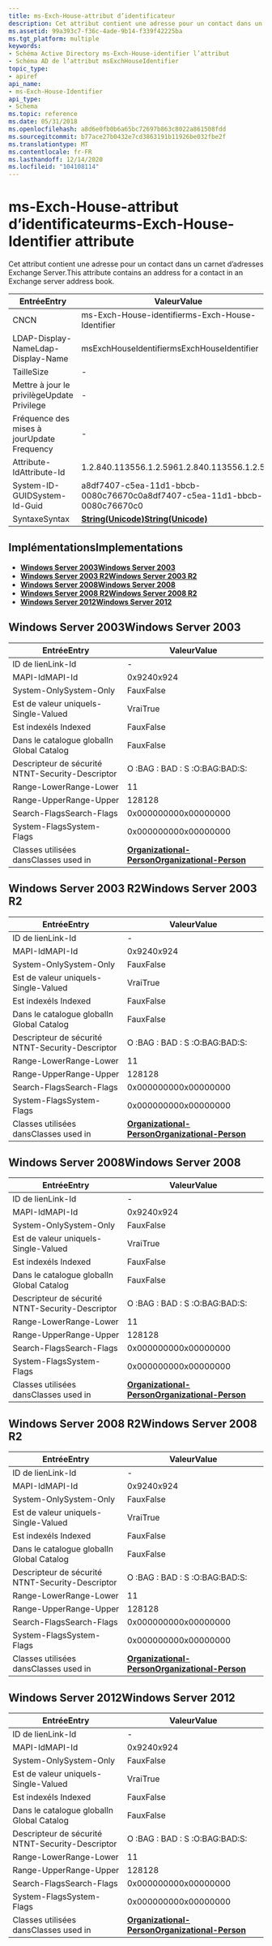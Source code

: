 ```yaml
---
title: ms-Exch-House-attribut d’identificateur
description: Cet attribut contient une adresse pour un contact dans un carnet d’adresses Exchange Server.
ms.assetid: 99a393c7-f36c-4ade-9b14-f339f42225ba
ms.tgt_platform: multiple
keywords:
- Schéma Active Directory ms-Exch-House-identifier l’attribut
- Schéma AD de l’attribut msExchHouseIdentifier
topic_type:
- apiref
api_name:
- ms-Exch-House-Identifier
api_type:
- Schema
ms.topic: reference
ms.date: 05/31/2018
ms.openlocfilehash: a8d6e0fb0b6a65bc72697b863c8022a861508fdd
ms.sourcegitcommit: b77ace27b0432e7cd3863191b11926be032fbe2f
ms.translationtype: MT
ms.contentlocale: fr-FR
ms.lasthandoff: 12/14/2020
ms.locfileid: "104108114"
---
```

# <a name="ms-exch-house-identifier-attribute"></a><span data-ttu-id="e1c86-105">ms-Exch-House-attribut d’identificateur</span><span class="sxs-lookup"><span data-stu-id="e1c86-105">ms-Exch-House-Identifier attribute</span></span>

<span data-ttu-id="e1c86-106">Cet attribut contient une adresse pour un contact dans un carnet d’adresses Exchange Server.</span><span class="sxs-lookup"><span data-stu-id="e1c86-106">This attribute contains an address for a contact in an Exchange server address book.</span></span>



| <span data-ttu-id="e1c86-107">Entrée</span><span class="sxs-lookup"><span data-stu-id="e1c86-107">Entry</span></span> | <span data-ttu-id="e1c86-108">Valeur</span><span class="sxs-lookup"><span data-stu-id="e1c86-108">Value</span></span> |
|-------------------|---------------------------------------------|
| <span data-ttu-id="e1c86-109">CN</span><span class="sxs-lookup"><span data-stu-id="e1c86-109">CN</span></span>                | <span data-ttu-id="e1c86-110">ms-Exch-House-identifier</span><span class="sxs-lookup"><span data-stu-id="e1c86-110">ms-Exch-House-Identifier</span></span>                    |
| <span data-ttu-id="e1c86-111">LDAP-Display-Name</span><span class="sxs-lookup"><span data-stu-id="e1c86-111">Ldap-Display-Name</span></span> | <span data-ttu-id="e1c86-112">msExchHouseIdentifier</span><span class="sxs-lookup"><span data-stu-id="e1c86-112">msExchHouseIdentifier</span></span>                       |
| <span data-ttu-id="e1c86-113">Taille</span><span class="sxs-lookup"><span data-stu-id="e1c86-113">Size</span></span>              | \-                                          |
| <span data-ttu-id="e1c86-114">Mettre à jour le privilège</span><span class="sxs-lookup"><span data-stu-id="e1c86-114">Update Privilege</span></span>  | \-                                          |
| <span data-ttu-id="e1c86-115">Fréquence des mises à jour</span><span class="sxs-lookup"><span data-stu-id="e1c86-115">Update Frequency</span></span>  | \-                                          |
| <span data-ttu-id="e1c86-116">Attribute-Id</span><span class="sxs-lookup"><span data-stu-id="e1c86-116">Attribute-Id</span></span>      | <span data-ttu-id="e1c86-117">1.2.840.113556.1.2.596</span><span class="sxs-lookup"><span data-stu-id="e1c86-117">1.2.840.113556.1.2.596</span></span>                      |
| <span data-ttu-id="e1c86-118">System-ID-GUID</span><span class="sxs-lookup"><span data-stu-id="e1c86-118">System-Id-Guid</span></span>    | <span data-ttu-id="e1c86-119">a8df7407-c5ea-11d1-bbcb-0080c76670c0</span><span class="sxs-lookup"><span data-stu-id="e1c86-119">a8df7407-c5ea-11d1-bbcb-0080c76670c0</span></span>        |
| <span data-ttu-id="e1c86-120">Syntaxe</span><span class="sxs-lookup"><span data-stu-id="e1c86-120">Syntax</span></span>            | [<span data-ttu-id="e1c86-121">**String(Unicode)**</span><span class="sxs-lookup"><span data-stu-id="e1c86-121">**String(Unicode)**</span></span>](s-string-unicode.md) |



## <a name="implementations"></a><span data-ttu-id="e1c86-122">Implémentations</span><span class="sxs-lookup"><span data-stu-id="e1c86-122">Implementations</span></span>

-   [<span data-ttu-id="e1c86-123">**Windows Server 2003**</span><span class="sxs-lookup"><span data-stu-id="e1c86-123">**Windows Server 2003**</span></span>](#windows-server-2003)
-   [<span data-ttu-id="e1c86-124">**Windows Server 2003 R2**</span><span class="sxs-lookup"><span data-stu-id="e1c86-124">**Windows Server 2003 R2**</span></span>](#windows-server-2003-r2)
-   [<span data-ttu-id="e1c86-125">**Windows Server 2008**</span><span class="sxs-lookup"><span data-stu-id="e1c86-125">**Windows Server 2008**</span></span>](#windows-server-2008)
-   [<span data-ttu-id="e1c86-126">**Windows Server 2008 R2**</span><span class="sxs-lookup"><span data-stu-id="e1c86-126">**Windows Server 2008 R2**</span></span>](#windows-server-2008-r2)
-   [<span data-ttu-id="e1c86-127">**Windows Server 2012**</span><span class="sxs-lookup"><span data-stu-id="e1c86-127">**Windows Server 2012**</span></span>](#windows-server-2012)

## <a name="windows-server-2003"></a><span data-ttu-id="e1c86-128">Windows Server 2003</span><span class="sxs-lookup"><span data-stu-id="e1c86-128">Windows Server 2003</span></span>



| <span data-ttu-id="e1c86-129">Entrée</span><span class="sxs-lookup"><span data-stu-id="e1c86-129">Entry</span></span> | <span data-ttu-id="e1c86-130">Valeur</span><span class="sxs-lookup"><span data-stu-id="e1c86-130">Value</span></span> |
|------------------------|--------------------------------------------------------------------|
| <span data-ttu-id="e1c86-131">ID de lien</span><span class="sxs-lookup"><span data-stu-id="e1c86-131">Link-Id</span></span>                | \-                                                                 |
| <span data-ttu-id="e1c86-132">MAPI-Id</span><span class="sxs-lookup"><span data-stu-id="e1c86-132">MAPI-Id</span></span>                | <span data-ttu-id="e1c86-133">0x924</span><span class="sxs-lookup"><span data-stu-id="e1c86-133">0x924</span></span>                                                              |
| <span data-ttu-id="e1c86-134">System-Only</span><span class="sxs-lookup"><span data-stu-id="e1c86-134">System-Only</span></span>            | <span data-ttu-id="e1c86-135">Faux</span><span class="sxs-lookup"><span data-stu-id="e1c86-135">False</span></span>                                                              |
| <span data-ttu-id="e1c86-136">Est de valeur unique</span><span class="sxs-lookup"><span data-stu-id="e1c86-136">Is-Single-Valued</span></span>       | <span data-ttu-id="e1c86-137">Vrai</span><span class="sxs-lookup"><span data-stu-id="e1c86-137">True</span></span>                                                               |
| <span data-ttu-id="e1c86-138">Est indexé</span><span class="sxs-lookup"><span data-stu-id="e1c86-138">Is Indexed</span></span>             | <span data-ttu-id="e1c86-139">Faux</span><span class="sxs-lookup"><span data-stu-id="e1c86-139">False</span></span>                                                              |
| <span data-ttu-id="e1c86-140">Dans le catalogue global</span><span class="sxs-lookup"><span data-stu-id="e1c86-140">In Global Catalog</span></span>      | <span data-ttu-id="e1c86-141">Faux</span><span class="sxs-lookup"><span data-stu-id="e1c86-141">False</span></span>                                                              |
| <span data-ttu-id="e1c86-142">Descripteur de sécurité NT</span><span class="sxs-lookup"><span data-stu-id="e1c86-142">NT-Security-Descriptor</span></span> | <span data-ttu-id="e1c86-143">O :BAG : BAD : S :</span><span class="sxs-lookup"><span data-stu-id="e1c86-143">O:BAG:BAD:S:</span></span>                                                       |
| <span data-ttu-id="e1c86-144">Range-Lower</span><span class="sxs-lookup"><span data-stu-id="e1c86-144">Range-Lower</span></span>            | <span data-ttu-id="e1c86-145">1</span><span class="sxs-lookup"><span data-stu-id="e1c86-145">1</span></span>                                                                  |
| <span data-ttu-id="e1c86-146">Range-Upper</span><span class="sxs-lookup"><span data-stu-id="e1c86-146">Range-Upper</span></span>            | <span data-ttu-id="e1c86-147">128</span><span class="sxs-lookup"><span data-stu-id="e1c86-147">128</span></span>                                                                |
| <span data-ttu-id="e1c86-148">Search-Flags</span><span class="sxs-lookup"><span data-stu-id="e1c86-148">Search-Flags</span></span>           | <span data-ttu-id="e1c86-149">0x00000000</span><span class="sxs-lookup"><span data-stu-id="e1c86-149">0x00000000</span></span>                                                         |
| <span data-ttu-id="e1c86-150">System-Flags</span><span class="sxs-lookup"><span data-stu-id="e1c86-150">System-Flags</span></span>           | <span data-ttu-id="e1c86-151">0x00000000</span><span class="sxs-lookup"><span data-stu-id="e1c86-151">0x00000000</span></span>                                                         |
| <span data-ttu-id="e1c86-152">Classes utilisées dans</span><span class="sxs-lookup"><span data-stu-id="e1c86-152">Classes used in</span></span>        | [<span data-ttu-id="e1c86-153">**Organizational-Person**</span><span class="sxs-lookup"><span data-stu-id="e1c86-153">**Organizational-Person**</span></span>](c-organizationalperson.md)<br/> |



## <a name="windows-server-2003-r2"></a><span data-ttu-id="e1c86-154">Windows Server 2003 R2</span><span class="sxs-lookup"><span data-stu-id="e1c86-154">Windows Server 2003 R2</span></span>



| <span data-ttu-id="e1c86-155">Entrée</span><span class="sxs-lookup"><span data-stu-id="e1c86-155">Entry</span></span> | <span data-ttu-id="e1c86-156">Valeur</span><span class="sxs-lookup"><span data-stu-id="e1c86-156">Value</span></span> |
|------------------------|--------------------------------------------------------------------|
| <span data-ttu-id="e1c86-157">ID de lien</span><span class="sxs-lookup"><span data-stu-id="e1c86-157">Link-Id</span></span>                | \-                                                                 |
| <span data-ttu-id="e1c86-158">MAPI-Id</span><span class="sxs-lookup"><span data-stu-id="e1c86-158">MAPI-Id</span></span>                | <span data-ttu-id="e1c86-159">0x924</span><span class="sxs-lookup"><span data-stu-id="e1c86-159">0x924</span></span>                                                              |
| <span data-ttu-id="e1c86-160">System-Only</span><span class="sxs-lookup"><span data-stu-id="e1c86-160">System-Only</span></span>            | <span data-ttu-id="e1c86-161">Faux</span><span class="sxs-lookup"><span data-stu-id="e1c86-161">False</span></span>                                                              |
| <span data-ttu-id="e1c86-162">Est de valeur unique</span><span class="sxs-lookup"><span data-stu-id="e1c86-162">Is-Single-Valued</span></span>       | <span data-ttu-id="e1c86-163">Vrai</span><span class="sxs-lookup"><span data-stu-id="e1c86-163">True</span></span>                                                               |
| <span data-ttu-id="e1c86-164">Est indexé</span><span class="sxs-lookup"><span data-stu-id="e1c86-164">Is Indexed</span></span>             | <span data-ttu-id="e1c86-165">Faux</span><span class="sxs-lookup"><span data-stu-id="e1c86-165">False</span></span>                                                              |
| <span data-ttu-id="e1c86-166">Dans le catalogue global</span><span class="sxs-lookup"><span data-stu-id="e1c86-166">In Global Catalog</span></span>      | <span data-ttu-id="e1c86-167">Faux</span><span class="sxs-lookup"><span data-stu-id="e1c86-167">False</span></span>                                                              |
| <span data-ttu-id="e1c86-168">Descripteur de sécurité NT</span><span class="sxs-lookup"><span data-stu-id="e1c86-168">NT-Security-Descriptor</span></span> | <span data-ttu-id="e1c86-169">O :BAG : BAD : S :</span><span class="sxs-lookup"><span data-stu-id="e1c86-169">O:BAG:BAD:S:</span></span>                                                       |
| <span data-ttu-id="e1c86-170">Range-Lower</span><span class="sxs-lookup"><span data-stu-id="e1c86-170">Range-Lower</span></span>            | <span data-ttu-id="e1c86-171">1</span><span class="sxs-lookup"><span data-stu-id="e1c86-171">1</span></span>                                                                  |
| <span data-ttu-id="e1c86-172">Range-Upper</span><span class="sxs-lookup"><span data-stu-id="e1c86-172">Range-Upper</span></span>            | <span data-ttu-id="e1c86-173">128</span><span class="sxs-lookup"><span data-stu-id="e1c86-173">128</span></span>                                                                |
| <span data-ttu-id="e1c86-174">Search-Flags</span><span class="sxs-lookup"><span data-stu-id="e1c86-174">Search-Flags</span></span>           | <span data-ttu-id="e1c86-175">0x00000000</span><span class="sxs-lookup"><span data-stu-id="e1c86-175">0x00000000</span></span>                                                         |
| <span data-ttu-id="e1c86-176">System-Flags</span><span class="sxs-lookup"><span data-stu-id="e1c86-176">System-Flags</span></span>           | <span data-ttu-id="e1c86-177">0x00000000</span><span class="sxs-lookup"><span data-stu-id="e1c86-177">0x00000000</span></span>                                                         |
| <span data-ttu-id="e1c86-178">Classes utilisées dans</span><span class="sxs-lookup"><span data-stu-id="e1c86-178">Classes used in</span></span>        | [<span data-ttu-id="e1c86-179">**Organizational-Person**</span><span class="sxs-lookup"><span data-stu-id="e1c86-179">**Organizational-Person**</span></span>](c-organizationalperson.md)<br/> |



## <a name="windows-server-2008"></a><span data-ttu-id="e1c86-180">Windows Server 2008</span><span class="sxs-lookup"><span data-stu-id="e1c86-180">Windows Server 2008</span></span>



| <span data-ttu-id="e1c86-181">Entrée</span><span class="sxs-lookup"><span data-stu-id="e1c86-181">Entry</span></span> | <span data-ttu-id="e1c86-182">Valeur</span><span class="sxs-lookup"><span data-stu-id="e1c86-182">Value</span></span> |
|------------------------|--------------------------------------------------------------------|
| <span data-ttu-id="e1c86-183">ID de lien</span><span class="sxs-lookup"><span data-stu-id="e1c86-183">Link-Id</span></span>                | \-                                                                 |
| <span data-ttu-id="e1c86-184">MAPI-Id</span><span class="sxs-lookup"><span data-stu-id="e1c86-184">MAPI-Id</span></span>                | <span data-ttu-id="e1c86-185">0x924</span><span class="sxs-lookup"><span data-stu-id="e1c86-185">0x924</span></span>                                                              |
| <span data-ttu-id="e1c86-186">System-Only</span><span class="sxs-lookup"><span data-stu-id="e1c86-186">System-Only</span></span>            | <span data-ttu-id="e1c86-187">Faux</span><span class="sxs-lookup"><span data-stu-id="e1c86-187">False</span></span>                                                              |
| <span data-ttu-id="e1c86-188">Est de valeur unique</span><span class="sxs-lookup"><span data-stu-id="e1c86-188">Is-Single-Valued</span></span>       | <span data-ttu-id="e1c86-189">Vrai</span><span class="sxs-lookup"><span data-stu-id="e1c86-189">True</span></span>                                                               |
| <span data-ttu-id="e1c86-190">Est indexé</span><span class="sxs-lookup"><span data-stu-id="e1c86-190">Is Indexed</span></span>             | <span data-ttu-id="e1c86-191">Faux</span><span class="sxs-lookup"><span data-stu-id="e1c86-191">False</span></span>                                                              |
| <span data-ttu-id="e1c86-192">Dans le catalogue global</span><span class="sxs-lookup"><span data-stu-id="e1c86-192">In Global Catalog</span></span>      | <span data-ttu-id="e1c86-193">Faux</span><span class="sxs-lookup"><span data-stu-id="e1c86-193">False</span></span>                                                              |
| <span data-ttu-id="e1c86-194">Descripteur de sécurité NT</span><span class="sxs-lookup"><span data-stu-id="e1c86-194">NT-Security-Descriptor</span></span> | <span data-ttu-id="e1c86-195">O :BAG : BAD : S :</span><span class="sxs-lookup"><span data-stu-id="e1c86-195">O:BAG:BAD:S:</span></span>                                                       |
| <span data-ttu-id="e1c86-196">Range-Lower</span><span class="sxs-lookup"><span data-stu-id="e1c86-196">Range-Lower</span></span>            | <span data-ttu-id="e1c86-197">1</span><span class="sxs-lookup"><span data-stu-id="e1c86-197">1</span></span>                                                                  |
| <span data-ttu-id="e1c86-198">Range-Upper</span><span class="sxs-lookup"><span data-stu-id="e1c86-198">Range-Upper</span></span>            | <span data-ttu-id="e1c86-199">128</span><span class="sxs-lookup"><span data-stu-id="e1c86-199">128</span></span>                                                                |
| <span data-ttu-id="e1c86-200">Search-Flags</span><span class="sxs-lookup"><span data-stu-id="e1c86-200">Search-Flags</span></span>           | <span data-ttu-id="e1c86-201">0x00000000</span><span class="sxs-lookup"><span data-stu-id="e1c86-201">0x00000000</span></span>                                                         |
| <span data-ttu-id="e1c86-202">System-Flags</span><span class="sxs-lookup"><span data-stu-id="e1c86-202">System-Flags</span></span>           | <span data-ttu-id="e1c86-203">0x00000000</span><span class="sxs-lookup"><span data-stu-id="e1c86-203">0x00000000</span></span>                                                         |
| <span data-ttu-id="e1c86-204">Classes utilisées dans</span><span class="sxs-lookup"><span data-stu-id="e1c86-204">Classes used in</span></span>        | [<span data-ttu-id="e1c86-205">**Organizational-Person**</span><span class="sxs-lookup"><span data-stu-id="e1c86-205">**Organizational-Person**</span></span>](c-organizationalperson.md)<br/> |



## <a name="windows-server-2008-r2"></a><span data-ttu-id="e1c86-206">Windows Server 2008 R2</span><span class="sxs-lookup"><span data-stu-id="e1c86-206">Windows Server 2008 R2</span></span>



| <span data-ttu-id="e1c86-207">Entrée</span><span class="sxs-lookup"><span data-stu-id="e1c86-207">Entry</span></span> | <span data-ttu-id="e1c86-208">Valeur</span><span class="sxs-lookup"><span data-stu-id="e1c86-208">Value</span></span> |
|------------------------|--------------------------------------------------------------------|
| <span data-ttu-id="e1c86-209">ID de lien</span><span class="sxs-lookup"><span data-stu-id="e1c86-209">Link-Id</span></span>                | \-                                                                 |
| <span data-ttu-id="e1c86-210">MAPI-Id</span><span class="sxs-lookup"><span data-stu-id="e1c86-210">MAPI-Id</span></span>                | <span data-ttu-id="e1c86-211">0x924</span><span class="sxs-lookup"><span data-stu-id="e1c86-211">0x924</span></span>                                                              |
| <span data-ttu-id="e1c86-212">System-Only</span><span class="sxs-lookup"><span data-stu-id="e1c86-212">System-Only</span></span>            | <span data-ttu-id="e1c86-213">Faux</span><span class="sxs-lookup"><span data-stu-id="e1c86-213">False</span></span>                                                              |
| <span data-ttu-id="e1c86-214">Est de valeur unique</span><span class="sxs-lookup"><span data-stu-id="e1c86-214">Is-Single-Valued</span></span>       | <span data-ttu-id="e1c86-215">Vrai</span><span class="sxs-lookup"><span data-stu-id="e1c86-215">True</span></span>                                                               |
| <span data-ttu-id="e1c86-216">Est indexé</span><span class="sxs-lookup"><span data-stu-id="e1c86-216">Is Indexed</span></span>             | <span data-ttu-id="e1c86-217">Faux</span><span class="sxs-lookup"><span data-stu-id="e1c86-217">False</span></span>                                                              |
| <span data-ttu-id="e1c86-218">Dans le catalogue global</span><span class="sxs-lookup"><span data-stu-id="e1c86-218">In Global Catalog</span></span>      | <span data-ttu-id="e1c86-219">Faux</span><span class="sxs-lookup"><span data-stu-id="e1c86-219">False</span></span>                                                              |
| <span data-ttu-id="e1c86-220">Descripteur de sécurité NT</span><span class="sxs-lookup"><span data-stu-id="e1c86-220">NT-Security-Descriptor</span></span> | <span data-ttu-id="e1c86-221">O :BAG : BAD : S :</span><span class="sxs-lookup"><span data-stu-id="e1c86-221">O:BAG:BAD:S:</span></span>                                                       |
| <span data-ttu-id="e1c86-222">Range-Lower</span><span class="sxs-lookup"><span data-stu-id="e1c86-222">Range-Lower</span></span>            | <span data-ttu-id="e1c86-223">1</span><span class="sxs-lookup"><span data-stu-id="e1c86-223">1</span></span>                                                                  |
| <span data-ttu-id="e1c86-224">Range-Upper</span><span class="sxs-lookup"><span data-stu-id="e1c86-224">Range-Upper</span></span>            | <span data-ttu-id="e1c86-225">128</span><span class="sxs-lookup"><span data-stu-id="e1c86-225">128</span></span>                                                                |
| <span data-ttu-id="e1c86-226">Search-Flags</span><span class="sxs-lookup"><span data-stu-id="e1c86-226">Search-Flags</span></span>           | <span data-ttu-id="e1c86-227">0x00000000</span><span class="sxs-lookup"><span data-stu-id="e1c86-227">0x00000000</span></span>                                                         |
| <span data-ttu-id="e1c86-228">System-Flags</span><span class="sxs-lookup"><span data-stu-id="e1c86-228">System-Flags</span></span>           | <span data-ttu-id="e1c86-229">0x00000000</span><span class="sxs-lookup"><span data-stu-id="e1c86-229">0x00000000</span></span>                                                         |
| <span data-ttu-id="e1c86-230">Classes utilisées dans</span><span class="sxs-lookup"><span data-stu-id="e1c86-230">Classes used in</span></span>        | [<span data-ttu-id="e1c86-231">**Organizational-Person**</span><span class="sxs-lookup"><span data-stu-id="e1c86-231">**Organizational-Person**</span></span>](c-organizationalperson.md)<br/> |



## <a name="windows-server-2012"></a><span data-ttu-id="e1c86-232">Windows Server 2012</span><span class="sxs-lookup"><span data-stu-id="e1c86-232">Windows Server 2012</span></span>



| <span data-ttu-id="e1c86-233">Entrée</span><span class="sxs-lookup"><span data-stu-id="e1c86-233">Entry</span></span> | <span data-ttu-id="e1c86-234">Valeur</span><span class="sxs-lookup"><span data-stu-id="e1c86-234">Value</span></span> |
|------------------------|--------------------------------------------------------------------|
| <span data-ttu-id="e1c86-235">ID de lien</span><span class="sxs-lookup"><span data-stu-id="e1c86-235">Link-Id</span></span>                | \-                                                                 |
| <span data-ttu-id="e1c86-236">MAPI-Id</span><span class="sxs-lookup"><span data-stu-id="e1c86-236">MAPI-Id</span></span>                | <span data-ttu-id="e1c86-237">0x924</span><span class="sxs-lookup"><span data-stu-id="e1c86-237">0x924</span></span>                                                              |
| <span data-ttu-id="e1c86-238">System-Only</span><span class="sxs-lookup"><span data-stu-id="e1c86-238">System-Only</span></span>            | <span data-ttu-id="e1c86-239">Faux</span><span class="sxs-lookup"><span data-stu-id="e1c86-239">False</span></span>                                                              |
| <span data-ttu-id="e1c86-240">Est de valeur unique</span><span class="sxs-lookup"><span data-stu-id="e1c86-240">Is-Single-Valued</span></span>       | <span data-ttu-id="e1c86-241">Vrai</span><span class="sxs-lookup"><span data-stu-id="e1c86-241">True</span></span>                                                               |
| <span data-ttu-id="e1c86-242">Est indexé</span><span class="sxs-lookup"><span data-stu-id="e1c86-242">Is Indexed</span></span>             | <span data-ttu-id="e1c86-243">Faux</span><span class="sxs-lookup"><span data-stu-id="e1c86-243">False</span></span>                                                              |
| <span data-ttu-id="e1c86-244">Dans le catalogue global</span><span class="sxs-lookup"><span data-stu-id="e1c86-244">In Global Catalog</span></span>      | <span data-ttu-id="e1c86-245">Faux</span><span class="sxs-lookup"><span data-stu-id="e1c86-245">False</span></span>                                                              |
| <span data-ttu-id="e1c86-246">Descripteur de sécurité NT</span><span class="sxs-lookup"><span data-stu-id="e1c86-246">NT-Security-Descriptor</span></span> | <span data-ttu-id="e1c86-247">O :BAG : BAD : S :</span><span class="sxs-lookup"><span data-stu-id="e1c86-247">O:BAG:BAD:S:</span></span>                                                       |
| <span data-ttu-id="e1c86-248">Range-Lower</span><span class="sxs-lookup"><span data-stu-id="e1c86-248">Range-Lower</span></span>            | <span data-ttu-id="e1c86-249">1</span><span class="sxs-lookup"><span data-stu-id="e1c86-249">1</span></span>                                                                  |
| <span data-ttu-id="e1c86-250">Range-Upper</span><span class="sxs-lookup"><span data-stu-id="e1c86-250">Range-Upper</span></span>            | <span data-ttu-id="e1c86-251">128</span><span class="sxs-lookup"><span data-stu-id="e1c86-251">128</span></span>                                                                |
| <span data-ttu-id="e1c86-252">Search-Flags</span><span class="sxs-lookup"><span data-stu-id="e1c86-252">Search-Flags</span></span>           | <span data-ttu-id="e1c86-253">0x00000000</span><span class="sxs-lookup"><span data-stu-id="e1c86-253">0x00000000</span></span>                                                         |
| <span data-ttu-id="e1c86-254">System-Flags</span><span class="sxs-lookup"><span data-stu-id="e1c86-254">System-Flags</span></span>           | <span data-ttu-id="e1c86-255">0x00000000</span><span class="sxs-lookup"><span data-stu-id="e1c86-255">0x00000000</span></span>                                                         |
| <span data-ttu-id="e1c86-256">Classes utilisées dans</span><span class="sxs-lookup"><span data-stu-id="e1c86-256">Classes used in</span></span>        | [<span data-ttu-id="e1c86-257">**Organizational-Person**</span><span class="sxs-lookup"><span data-stu-id="e1c86-257">**Organizational-Person**</span></span>](c-organizationalperson.md)<br/> |



 

 





